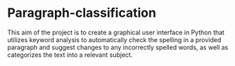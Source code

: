 # Paragraph-classification
This aim of the project is to create a graphical user interface in Python that utilizes keyword analysis to automatically check the spelling in a provided paragraph and suggest changes to any incorrectly spelled words, as well as categorizes the text into a relevant subject.
